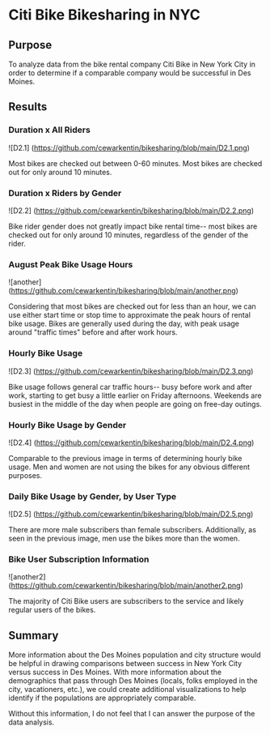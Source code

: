 # Citi Bike Bikesharing in NYC

## Purpose

To analyze data from the bike rental company Citi Bike in New York City in order to determine if a comparable company would be successful in Des Moines.

## Results

### Duration x All Riders
![D2.1] (https://github.com/cewarkentin/bikesharing/blob/main/D2.1.png)

Most bikes are checked out between 0-60 minutes. Most bikes are checked out for only around 10 minutes.

### Duration x Riders by Gender
![D2.2] (https://github.com/cewarkentin/bikesharing/blob/main/D2.2.png)

Bike rider gender does not greatly impact bike rental time-- most bikes are checked out for only around 10 minutes, regardless of the gender of the rider.

### August Peak Bike Usage Hours
![another] (https://github.com/cewarkentin/bikesharing/blob/main/another.png)

Considering that most bikes are checked out for less than an hour, we can use either start time or stop time to approximate the peak hours of rental bike usage. Bikes are generally used during the day, with peak usage around "traffic times" before and after work hours.

### Hourly Bike Usage
![D2.3] (https://github.com/cewarkentin/bikesharing/blob/main/D2.3.png)

Bike usage follows general car traffic hours-- busy before work and after work, starting to get busy a little earlier on Friday afternoons. Weekends are busiest in the middle of the day when people are going on free-day outings.

### Hourly Bike Usage by Gender
![D2.4] (https://github.com/cewarkentin/bikesharing/blob/main/D2.4.png)

Comparable to the previous image in terms of determining hourly bike usage. Men and women are not using the bikes for any obvious different purposes.

### Daily Bike Usage by Gender, by User Type
![D2.5] (https://github.com/cewarkentin/bikesharing/blob/main/D2.5.png)

There are more male subscribers than female subscribers. Additionally, as seen in the previous image, men use the bikes more than the women.

### Bike User Subscription Information
![another2] (https://github.com/cewarkentin/bikesharing/blob/main/another2.png)

The majority of Citi Bike users are subscribers to the service and likely regular users of the bikes.

## Summary

More information about the Des Moines population and city structure would be helpful in drawing comparisons between success in New York City versus success in Des Moines. With more information about the demographics that pass through Des Moines (locals, folks employed in the city, vacationers, etc.), we could create additional visualizations to help identify if the populations are appropriately comparable.

Without this information, I do not feel that I can answer the purpose of the data analysis.
